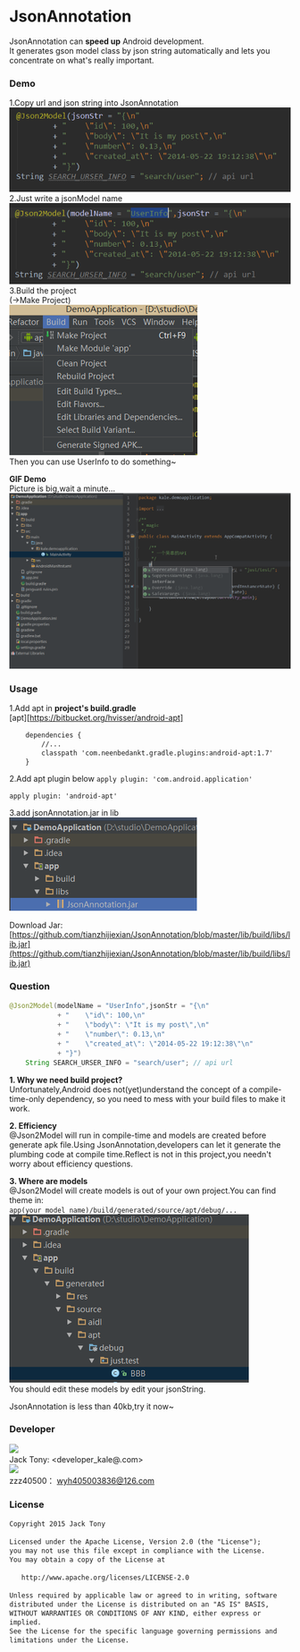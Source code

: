 # JsonAnnotation  
JsonAnnotation can **speed up** Android development.  
It generates gson model class by json string automatically and lets you concentrate on what's really important.    

### Demo   
1.Copy url and json string into JsonAnnotation  
![](./demo/api_json.png)  
2.Just write a jsonModel name  
![](./demo/jsonModel.png)  
3.Build the project  
(->Make Project)  
![](./demo/build.png)  
Then you can use UserInfo to do something~  

**GIF Demo**  
Picture is big,wait a minute...  
![](./demo/json2Model.gif)  

### Usage  
1.Add apt in **project's build.gradle**  
[apt][https://bitbucket.org/hvisser/android-apt]
```
	dependencies {
    	//...
        classpath 'com.neenbedankt.gradle.plugins:android-apt:1.7'
    }
```
2.Add apt plugin below `apply plugin: 'com.android.application'`  
```
apply plugin: 'android-apt'
```
3.add jsonAnnotation.jar in lib  
![](./demo/lib.png)  

Download Jar:[https://github.com/tianzhijiexian/JsonAnnotation/blob/master/lib/build/libs/lib.jar](https://github.com/tianzhijiexian/JsonAnnotation/blob/master/lib/build/libs/lib.jar)


### Question  
```JAVA
@Json2Model(modelName = "UserInfo",jsonStr = "{\n"
            + "    \"id\": 100,\n"
            + "    \"body\": \"It is my post\",\n"
            + "    \"number\": 0.13,\n"
            + "    \"created_at\": \"2014-05-22 19:12:38\"\n"
            + "}")
    String SEARCH_URSER_INFO = "search/user"; // api url
```  

**1. Why we need build project?**  
Unfortunately,Android does not(yet)understand the concept of a compile-time-only dependency, so you need to mess with your build files to make it work.  

**2. Efficiency**  
@Json2Model will run in compile-time and models are created before generate apk file.Using JsonAnnotation,developers can let it generate the plumbing code at compile time.Reflect is not in this project,you needn't worry about efficiency questions.  

**3. Where are models**  
@Json2Model will create models is out of your own project.You can find theme in:  
`app(your model name)/build/generated/source/apt/debug/...`  
![](./demo/model.png)  
You should edit these models by edit your jsonString.  

JsonAnnotation is less than 40kb,try it now~  


### Developer
![](https://avatars3.githubusercontent.com/u/9552155?v=3&s=460)  
Jack Tony: <developer_kale@.com>  
![](https://avatars2.githubusercontent.com/u/5378647?v=3&s=200)  
zzz40500： <wyh405003836@126.com>  

### License

    Copyright 2015 Jack Tony

    Licensed under the Apache License, Version 2.0 (the "License");
    you may not use this file except in compliance with the License.
    You may obtain a copy of the License at

       http://www.apache.org/licenses/LICENSE-2.0

    Unless required by applicable law or agreed to in writing, software
    distributed under the License is distributed on an "AS IS" BASIS,
    WITHOUT WARRANTIES OR CONDITIONS OF ANY KIND, either express or implied.
    See the License for the specific language governing permissions and
    limitations under the License.
